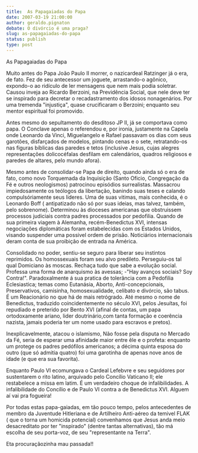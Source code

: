 ```yaml
---
title:  As Papagaiadas do Papa
date: 2007-03-19 21:00:00
author: geraldo.pignaton
debate: O divórcio é uma praga?
slug: as-papagaiadas-do-papa
status: publish 
type: post
---
```


  

 As Papagaiadas do Papa  

  

 Muito antes do Papa João Paulo II morrer, o nazicardeal Ratzinger já o era, de fato. Fez de seu antecessor um joguete, arrastando-o agônico, expondo-o ao ridículo de ler mensagens que nem mais podia soletrar. Causou inveja ao Ricardo Berzoini, na Previdência Social, que nele deve ter se inspirado para decretar o recadastramento dos idosos nonagenários. Por uma tremenda "injustiça", quase crucificaram o Berzoini; enquanto seu mentor espiritual foi promovido.  

 Antes mesmo do sepultamento do desditoso JP II, já se comportava como papa. O Conclave apenas o referendou e, por ironia, justamente na Capela onde Leonardo da Vinci, Miguelangelo e Rafael passavam os dias com seus garotões, disfarçados de modelos, pintando cenas e o sete, retratando-os nas figuras bíblicas das paredes e tetos (inclusive Jesus, cujas alegres representações dolicocéfalas desfilam em calendários, quadros religiosos e paredes de altares, pelo mundo afora).  

 Mesmo antes de consolidar-se Papa de direito, quando ainda só o era de fato, como novo Torquemada da Inquisição (Santo Oficio, Congregação da Fé e outros neologismos) patrocinou episódios surrealistas. Massacrou impiedosamente os teólogos da libertação, banindo suas teses e calando compulsóriamente seus lideres. Uma de suas vitimas, mais conhecida, é o Leonardo Boff ( antipatizado não só por suas ideias, mas talvez, também, pelo sobrenome). Determinou às dioceses americanas que obstruissem processos judiciais contra padres processados por pedofilia. Quando de sua primeira viagem à Alemanha, recém-Benedictus XVI, intensas negociações diplomáticas foram estabelecidas com os Estados Unidos, visando suspender uma possivel ordem de prisão. Noticiários internacionais deram conta de sua proibição de entrada na América.   

 Consolidado no poder, sentiu-se seguro para liberar seu instintos reprimidos. Os homossexuais foram seu alvo predileto. Perseguiu-os tal qual Domiciano às moscas. Rechaça tudo que sabe a evolução social. Professa uma forma de anarquismo às avessas; -"Hay avanços sociais? Soy Contra!". Paradoxalmente á sua pratica de tolerância com a Pedofilia Eclesiastica; temas como Eutanásia, Aborto, Anti-concepcionais, Preservativos, camisinha, homosexualidade, celibato e divórcio, são tabus. É um Reacionário no que há de mais retrógrado. Até mesmo o nome de Benedictus, traduzido coincidentemente no século XVI, pelos Jesuítas, foi repudiado e preterido por Bento XVI (afinal de contas, um papa ortodoxamente ariano, lider doutrinário,com tanta formação e coerência nazista, jamais poderia ter um nome usado para escravos e pretos).  

 Inexplicavelmente, atacou o islamismo, Não fosse pela disputa no Mercado da Fé, seria de esperar uma afinidade maior entre êle e o profeta: enquanto um protege os padres pedófilos americanos; a décima quinta esposa do outro (que só admitia quatro) foi uma garotinha de apenas nove anos de idade (e que era sua favorita).   

 Enquanto Paulo VI ecomungava o Cardeal Lefebvre e seu seguidores por sustentarem o rito latino, arquivado pelo Concílio Vaticano II; ele restabelece a missa em latim. É um verdadeiro choque de infalibilidades. A infalibilidade do Concílio e de Paulo VI contra a de Benedictus XVI. Alguem aí vai pra fogueira!   

 Por todas estas papa-gaiadas, em tão pouco tempo, pelos antecedentes de membro da Juventude Hitleriana e de Artilheiro Anti-aéreo da temivel FLAK ( que o torna um homicida potencial) convenhamos que Jesus anda meio desacreditato por ter "inspirado" (dentre tantas alternativas), tão má escolha de seu porta-voz, de seu "representante na Terra".   

 Eta procuraçãozinha mau passada!!
